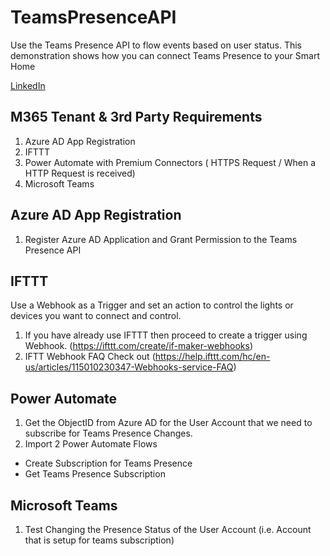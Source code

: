 # TeamsPresenceAPI
Use the Teams Presence API to flow events based on user status. This demonstration shows how you can connect Teams Presence to your Smart Home

[LinkedIn](https://www.linkedin.com/posts/denzilfernandes_microsoft365-powerautomate-apifirst-activity-6755244173097623553-GCTN) 

## M365 Tenant & 3rd Party Requirements 
1. Azure AD App Registration
2. IFTTT 
2. Power Automate with Premium Connectors ( HTTPS Request / When a HTTP Request is received)
3. Microsoft Teams 

## Azure AD App Registration
1. Register Azure AD Application and Grant Permission to the Teams Presence API

## IFTTT
Use a Webhook as a Trigger and set an action to control the lights or devices you want to connect and control.
1. If you have already use IFTTT then proceed to create a trigger using Webhook. (https://ifttt.com/create/if-maker-webhooks)
2. IFTT Webhook FAQ Check out (https://help.ifttt.com/hc/en-us/articles/115010230347-Webhooks-service-FAQ)

## Power Automate
1. Get the ObjectID from Azure AD for the User Account that we need to subscribe for Teams Presence Changes.
2. Import 2 Power Automate Flows
  - Create Subscription for Teams Presence 
  - Get Teams Presence Subscription

## Microsoft Teams
1. Test Changing the Presence Status of the User Account (i.e. Account that is setup for teams subscription)
